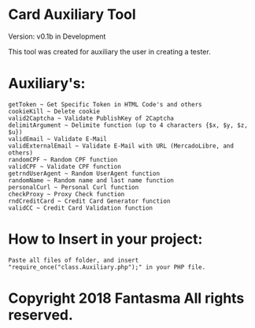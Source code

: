 # Card Auxiliary Tool

Version: v0.1b in Development

This tool was created for auxiliary the user in creating a tester.

# Auxiliary's:
    getToken ~ Get Specific Token in HTML Code's and others
    cookieKill ~ Delete cookie
    valid2Captcha ~ Validate PublishKey of 2Captcha
    delimitArgument ~ Delimite function (up to 4 characters {$x, $y, $z, $u})
    validEmail ~ Validate E-Mail
    validExternalEmail ~ Validate E-Mail with URL (MercadoLibre, and others)
    randomCPF ~ Random CPF function
    validCPF ~ Validate CPF function
    getrndUserAgent ~ Random UserAgent function
    randomName ~ Random name and last name function
    personalCurl ~ Personal Curl function
    checkProxy ~ Proxy Check function
    rndCreditCard ~ Credit Card Generator function
    validCC ~ Credit Card Validation function
# How to Insert in your project:
    Paste all files of folder, and insert "require_once("class.Auxiliary.php");" in your PHP file.
    
# Copyright 2018 Fantasma All rights reserved.
